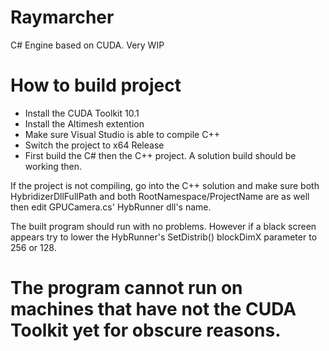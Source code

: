 # Raymarcher
C# Engine based on CUDA. Very WIP

# How to build project

- Install the CUDA Toolkit 10.1
- Install the Altimesh extention
- Make sure Visual Studio is able to compile C++
- Switch the project to x64 Release
- First build the C# then the C++ project. A solution build should be working then.

If the project is not compiling, go into the C++ solution and make sure both HybridizerDllFullPath and both RootNamespace/ProjectName are as well then edit GPUCamera.cs' HybRunner dll's name.

The built program should run with no problems. However if a black screen appears try to lower the HybRunner's SetDistrib() blockDimX parameter to 256 or 128.

# The program cannot run on machines that have not the CUDA Toolkit yet for obscure reasons.
